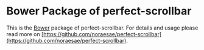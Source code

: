 # Bower Package of perfect-scrollbar
This is the [Bower](https://bower.io/) package of perfect-scrollbar.
For details and usage please read more on [https://github.com/noraesae/perfect-scrollbar](https://github.com/noraesae/perfect-scrollbar).
